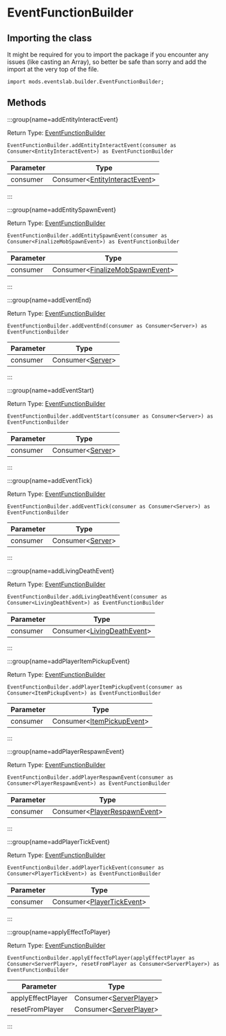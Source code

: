 # EventFunctionBuilder

## Importing the class

It might be required for you to import the package if you encounter any issues (like casting an Array), so better be safe than sorry and add the import at the very top of the file.
```zenscript
import mods.eventslab.builder.EventFunctionBuilder;
```


## Methods

:::group{name=addEntityInteractEvent}

Return Type: [EventFunctionBuilder](/mods/eventslab/builder/EventFunctionBuilder)

```zenscript
EventFunctionBuilder.addEntityInteractEvent(consumer as Consumer<EntityInteractEvent>) as EventFunctionBuilder
```

| Parameter |                                         Type                                         |
|-----------|--------------------------------------------------------------------------------------|
| consumer  | Consumer&lt;[EntityInteractEvent](/forge/api/event/interact/EntityInteractEvent)&gt; |


:::

:::group{name=addEntitySpawnEvent}

Return Type: [EventFunctionBuilder](/mods/eventslab/builder/EventFunctionBuilder)

```zenscript
EventFunctionBuilder.addEntitySpawnEvent(consumer as Consumer<FinalizeMobSpawnEvent>) as EventFunctionBuilder
```

| Parameter |                                                Type                                                 |
|-----------|-----------------------------------------------------------------------------------------------------|
| consumer  | Consumer&lt;[FinalizeMobSpawnEvent](/forge/api/event/entity/living/spawn/FinalizeMobSpawnEvent)&gt; |


:::

:::group{name=addEventEnd}

Return Type: [EventFunctionBuilder](/mods/eventslab/builder/EventFunctionBuilder)

```zenscript
EventFunctionBuilder.addEventEnd(consumer as Consumer<Server>) as EventFunctionBuilder
```

| Parameter |                        Type                        |
|-----------|----------------------------------------------------|
| consumer  | Consumer&lt;[Server](/vanilla/api/game/Server)&gt; |


:::

:::group{name=addEventStart}

Return Type: [EventFunctionBuilder](/mods/eventslab/builder/EventFunctionBuilder)

```zenscript
EventFunctionBuilder.addEventStart(consumer as Consumer<Server>) as EventFunctionBuilder
```

| Parameter |                        Type                        |
|-----------|----------------------------------------------------|
| consumer  | Consumer&lt;[Server](/vanilla/api/game/Server)&gt; |


:::

:::group{name=addEventTick}

Return Type: [EventFunctionBuilder](/mods/eventslab/builder/EventFunctionBuilder)

```zenscript
EventFunctionBuilder.addEventTick(consumer as Consumer<Server>) as EventFunctionBuilder
```

| Parameter |                        Type                        |
|-----------|----------------------------------------------------|
| consumer  | Consumer&lt;[Server](/vanilla/api/game/Server)&gt; |


:::

:::group{name=addLivingDeathEvent}

Return Type: [EventFunctionBuilder](/mods/eventslab/builder/EventFunctionBuilder)

```zenscript
EventFunctionBuilder.addLivingDeathEvent(consumer as Consumer<LivingDeathEvent>) as EventFunctionBuilder
```

| Parameter |                                        Type                                         |
|-----------|-------------------------------------------------------------------------------------|
| consumer  | Consumer&lt;[LivingDeathEvent](/forge/api/event/entity/living/LivingDeathEvent)&gt; |


:::

:::group{name=addPlayerItemPickupEvent}

Return Type: [EventFunctionBuilder](/mods/eventslab/builder/EventFunctionBuilder)

```zenscript
EventFunctionBuilder.addPlayerItemPickupEvent(consumer as Consumer<ItemPickupEvent>) as EventFunctionBuilder
```

| Parameter |                                   Type                                   |
|-----------|--------------------------------------------------------------------------|
| consumer  | Consumer&lt;[ItemPickupEvent](/forge/api/event/item/ItemPickupEvent)&gt; |


:::

:::group{name=addPlayerRespawnEvent}

Return Type: [EventFunctionBuilder](/mods/eventslab/builder/EventFunctionBuilder)

```zenscript
EventFunctionBuilder.addPlayerRespawnEvent(consumer as Consumer<PlayerRespawnEvent>) as EventFunctionBuilder
```

| Parameter |                                          Type                                           |
|-----------|-----------------------------------------------------------------------------------------|
| consumer  | Consumer&lt;[PlayerRespawnEvent](/forge/api/event/entity/player/PlayerRespawnEvent)&gt; |


:::

:::group{name=addPlayerTickEvent}

Return Type: [EventFunctionBuilder](/mods/eventslab/builder/EventFunctionBuilder)

```zenscript
EventFunctionBuilder.addPlayerTickEvent(consumer as Consumer<PlayerTickEvent>) as EventFunctionBuilder
```

| Parameter |                                   Type                                   |
|-----------|--------------------------------------------------------------------------|
| consumer  | Consumer&lt;[PlayerTickEvent](/forge/api/event/tick/PlayerTickEvent)&gt; |


:::

:::group{name=applyEffectToPlayer}

Return Type: [EventFunctionBuilder](/mods/eventslab/builder/EventFunctionBuilder)

```zenscript
EventFunctionBuilder.applyEffectToPlayer(applyEffectPlayer as Consumer<ServerPlayer>, resetFromPlayer as Consumer<ServerPlayer>) as EventFunctionBuilder
```

|     Parameter     |                                     Type                                     |
|-------------------|------------------------------------------------------------------------------|
| applyEffectPlayer | Consumer&lt;[ServerPlayer](/vanilla/api/entity/type/player/ServerPlayer)&gt; |
| resetFromPlayer   | Consumer&lt;[ServerPlayer](/vanilla/api/entity/type/player/ServerPlayer)&gt; |


:::



